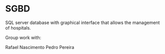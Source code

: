 # SGBD
SQL server database with graphical interface that allows the management of hospitals.

Group work with:

Rafael Nascimento
Pedro Pereira
